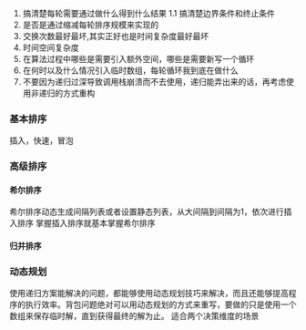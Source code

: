 1. 搞清楚每轮需要通过做什么得到什么结果
1.1 搞清楚边界条件和终止条件
2. 是否是通过缩减每轮排序规模来实现的
3. 交换次数最好最坏,其实正好也是时间复杂度最好最坏
4. 时间空间复杂度
5. 在算法过程中哪些是需要引入额外空间，哪些是需要新写一个循环
6. 在何时以及什么情况引入临时数组，每轮循环我到底在做什么
7. 不要因为递归过深导致调用栈崩溃而不去使用，递归能弄出来的话，再考虑使用非递归的方式重构


### 基本排序
插入，快速，冒泡

### 高级排序
#### 希尔排序
希尔排序动态生成间隔列表或者设置静态列表，从大间隔到间隔为1，依次进行插入排序
掌握插入排序就基本掌握希尔排序
#### 归并排序

### 动态规划
使用递归方案能解决的问题，都能够使用动态规划技巧来解决，而且还能够提高程序的执行效率。背包问题绝对可以用动态规划的方式来重写，要做的只是使用一个数组来保存临时解，直到获得最终的解为止。
适合两个决策维度的场景